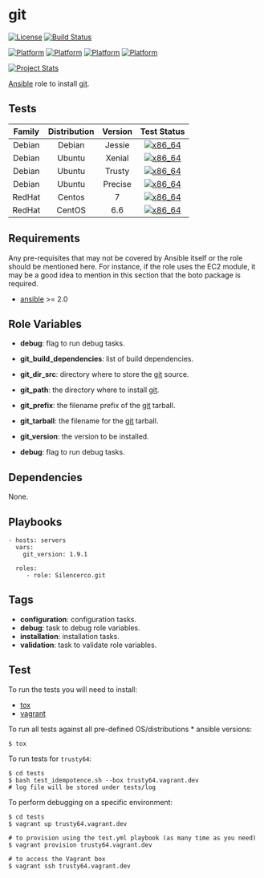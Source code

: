 # git

[![License](https://img.shields.io/badge/license-New%20BSD-blue.svg?style=flat)](https://raw.githubusercontent.com/Silencerco/ansible-git/master/LICENSE)
[![Build Status](https://travis-ci.org/Silencerco/ansible-git.svg?branch=master)](https://travis-ci.org/Silencerco/ansible-git)

[![Platform](http://img.shields.io/badge/platform-centos-932279.svg?style=flat)](#)
[![Platform](http://img.shields.io/badge/platform-debian-a80030.svg?style=flat)](#)
[![Platform](http://img.shields.io/badge/platform-redhat-cc0000.svg?style=flat)](#)
[![Platform](http://img.shields.io/badge/platform-ubuntu-dd4814.svg?style=flat)](#)

[![Project Stats](https://www.openhub.net/p/Silencerco-ansible-git/widgets/project_thin_badge.gif)](https://www.openhub.net/p/Silencerco-ansible-git/)

[Ansible][ansible] role to install [git][git].



## Tests

| Family | Distribution | Version | Test Status |
|:-:|:-:|:-:|:-:|
| Debian | Debian  | Jessie  | [![x86_64](http://img.shields.io/badge/x86_64-passed-006400.svg?style=flat)](#) |
| Debian | Ubuntu  | Xenial  | [![x86_64](http://img.shields.io/badge/x86_64-passed-006400.svg?style=flat)](#) |
| Debian | Ubuntu  | Trusty  | [![x86_64](http://img.shields.io/badge/x86_64-passed-006400.svg?style=flat)](#) |
| Debian | Ubuntu  | Precise | [![x86_64](http://img.shields.io/badge/x86_64-passed-006400.svg?style=flat)](#) |
| RedHat | Centos  | 7       | [![x86_64](http://img.shields.io/badge/x86_64-passed-006400.svg?style=flat)](#) |
| RedHat | CentOS  | 6.6     | [![x86_64](http://img.shields.io/badge/x86_64-passed-006400.svg?style=flat)](#) |


## Requirements

Any pre-requisites that may not be covered by Ansible itself or the role should be mentioned here.
For instance, if the role uses the EC2 module,
it may be a good idea to mention in this section that the boto package is required.

- [ansible][ansible] >= 2.0


## Role Variables

- **debug**: flag to run debug tasks.
- **git_build_dependencies**: list of build dependencies.
- **git_dir_src**: directory where to store the [git][git] source.
- **git_path**: the directory where to install [git][git].
- **git_prefix**: the filename prefix of the [git][git] tarball.
- **git_tarball**: the filename for the [git][git] tarball.
- **git_version**: the version to be installed.


- **debug**: flag to run debug tasks.


## Dependencies

None.


## Playbooks

    - hosts: servers
      vars:
        git_version: 1.9.1

      roles:
         - role: Silencerco.git


## Tags

- **configuration**: configuration tasks.
- **debug**: task to debug role variables.
- **installation**: installation tasks.
- **validation**: task to validate role variables.


## Test

To run the tests you will need to install:

- [tox](https://tox.readthedocs.org/)
- [vagrant](https://www.vagrantup.com/)

To run all tests against all pre-defined OS/distributions * ansible versions:

```
$ tox
```

To run tests for `trusty64`:

```
$ cd tests
$ bash test_idempotence.sh --box trusty64.vagrant.dev
# log file will be stored under tests/log
```

To perform debugging on a specific environment:

```
$ cd tests
$ vagrant up trusty64.vagrant.dev

# to provision using the test.yml playbook (as many time as you need)
$ vagrant provision trusty64.vagrant.dev

# to access the Vagrant box
$ vagrant ssh trusty64.vagrant.dev
```


[ansible]:  https://ansible.com/    "Ansible"
[git]:  https://git-scm.com/    "git"

